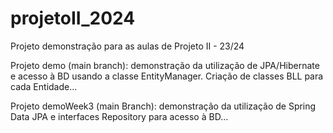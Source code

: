 # projetoII_2024
Projeto demonstração para as aulas de Projeto II - 23/24

Projeto demo (main branch): demonstração da utilização de JPA/Hibernate e acesso à BD usando a classe EntityManager. Criação de classes BLL para cada Entidade...

Projeto demoWeek3 (main Branch): demonstração da utilização de Spring Data JPA e interfaces Repository para acesso à BD...

